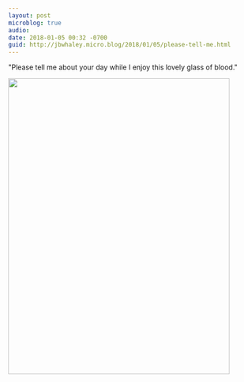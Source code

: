 ```yaml
---
layout: post
microblog: true
audio: 
date: 2018-01-05 00:32 -0700
guid: http://jbwhaley.micro.blog/2018/01/05/please-tell-me.html
---
```

"Please tell me about your day while I enjoy this lovely glass of blood."

<img src="http://www.jarrodwhaley.com/uploads/2018/c369830782.jpg" width="448" height="600" />
